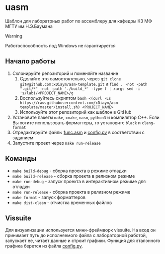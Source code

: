 # uasm

Шаблон для лаборатрных работ по ассемблеру для кафедры К3 МФ МГТУ им Н.Э.Баумана

> [!WARNING]
> Работоспособность под Windows не гарантируется

## Начало работы

1. Склонируйте репозиторий и поменяйте название
    1. Сделайте это самостоятельно, через `git clone git@github.com:xDiaym/asm-template.git` и 
`find . -not -path ".git/*" -not -path './build_*' -type f | xargs sed -i 's/lab1/<PROJECT_NAME>/g`
    2. Воспользуйтесь скриптом `bash <(curl -Ls https://raw.githubusercontent.com/xDiaym/asm-template/master/install.sh) <PROJECT_NAME>`
    3. Используйте этот репозиторий как шаблон в GitHub 
2. Установите пакеты `make`, `cmake`, `nasm`, `python3` и компилятор C++.
  Если Вы хотите использовать форматтеры, то установите `black` и `clang-format`
3. Отредактируйте файлы [func.asm](./src/func.asm) и [config.py](./vissuite/config.py) в соответствии с заданием
4. Запустите проект через `make run-release`

## Команды

* `make build-debug` - сборка проекта в режиме отладки
* `make build-release` - сборка проекта в релизном режиме
* `make run-debug` - запуск проекта в интерактивном режиме для отладки
* `make run-release` - сборка проекта в релизном режиме
* `make format` - запуск форматтеров
* `make dist-clean` - отчистка временных файлов

## Vissuite

Для визуализации используется мини-фреймворк vissuite. На вход он принимает путь до исполняемого файла с лабораторной работой, запускает ее, читает данные и строит графики. Функция для эталонного графика берется из файла [config.py](./vissuite/config.py).
